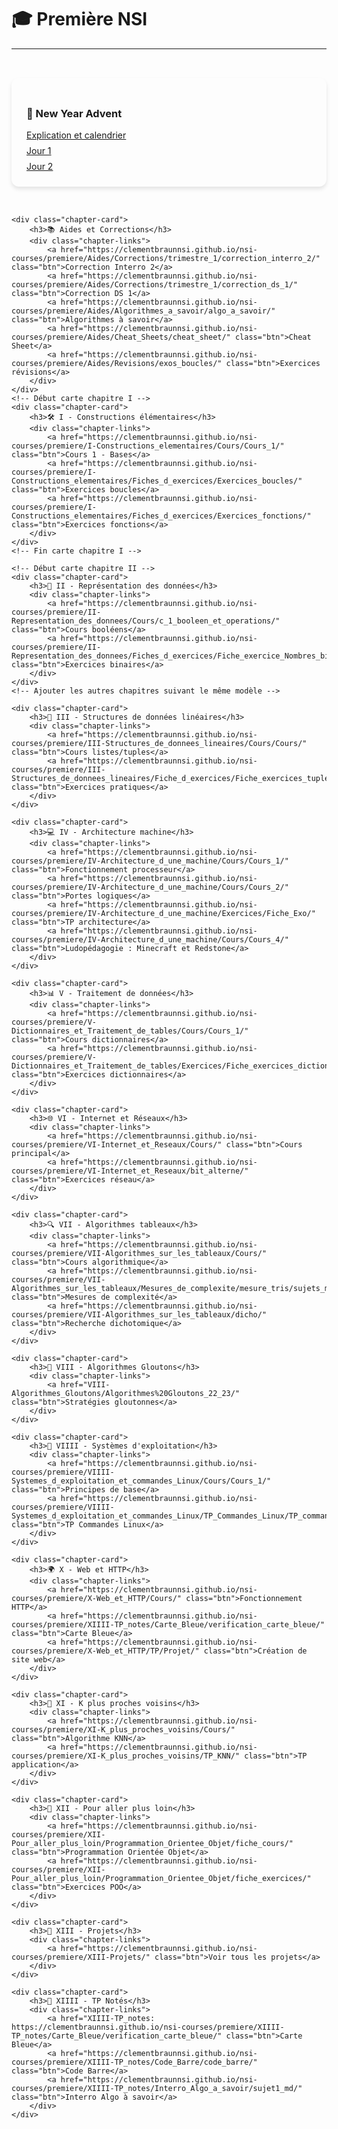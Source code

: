 # 🎓 Première NSI

---

<style>
.chapter-cards {
    display: grid;
    grid-template-columns: repeat(auto-fit, minmax(300px, 1fr));
    gap: 2rem;
    padding: 2rem 0;
}

.chapter-card {
    background: var(--md-default-bg-color);
    border-radius: 12px;
    padding: 1.5rem;
    box-shadow: 0 4px 6px rgba(0, 0, 0, 0.1);
    transition: transform 0.3s ease;
}

.chapter-card:hover {
    transform: translateY(-5px);
    box-shadow: 0 0 15px rgba(255, 198, 55, 0.8);
}

.chapter-links {
    display: flex;
    flex-direction: column;
    gap: 0.5rem;
    margin-top: 1rem;
}
</style>

<section class="chapter-cards">
    <!-- Section Aides et New Year Advent -->
    <div class="chapter-card">
        <h3>🎄 New Year Advent</h3>
        <div class="chapter-links">
            <a href="https://clementbraunnsi.github.io/nsi-courses/premiere/New_Year_Advent/new_year_advent/" class="btn">Explication et calendrier</a>
            <a href="https://clementbraunnsi.github.io/nsi-courses/premiere/New_Year_Advent/Exercices_J1-J9/Jour_1/" class="btn">Jour 1</a>
            <a href="https://clementbraunnsi.github.io/nsi-courses/premiere/New_Year_Advent/Exercices_J1-J9/Jour_2/" class="btn">Jour 2</a>
        </div>
    </div>

    <div class="chapter-card">
        <h3>📚 Aides et Corrections</h3>
        <div class="chapter-links">
            <a href="https://clementbraunnsi.github.io/nsi-courses/premiere/Aides/Corrections/trimestre_1/correction_interro_2/" class="btn">Correction Interro 2</a>
            <a href="https://clementbraunnsi.github.io/nsi-courses/premiere/Aides/Corrections/trimestre_1/correction_ds_1/" class="btn">Correction DS 1</a>
            <a href="https://clementbraunnsi.github.io/nsi-courses/premiere/Aides/Algorithmes_a_savoir/algo_a_savoir/" class="btn">Algorithmes à savoir</a>
            <a href="https://clementbraunnsi.github.io/nsi-courses/premiere/Aides/Cheat_Sheets/cheat_sheet/" class="btn">Cheat Sheet</a>
            <a href="https://clementbraunnsi.github.io/nsi-courses/premiere/Aides/Revisions/exos_boucles/" class="btn">Exercices révisions</a>
        </div>
    </div>
    <!-- Début carte chapitre I -->
    <div class="chapter-card">
        <h3>🛠️ I - Constructions élémentaires</h3>
        <div class="chapter-links">
            <a href="https://clementbraunnsi.github.io/nsi-courses/premiere/I-Constructions_elementaires/Cours/Cours_1/" class="btn">Cours 1 - Bases</a>
            <a href="https://clementbraunnsi.github.io/nsi-courses/premiere/I-Constructions_elementaires/Fiches_d_exercices/Exercices_boucles/" class="btn">Exercices boucles</a>
            <a href="https://clementbraunnsi.github.io/nsi-courses/premiere/I-Constructions_elementaires/Fiches_d_exercices/Exercices_fonctions/" class="btn">Exercices fonctions</a>
        </div>
    </div>
    <!-- Fin carte chapitre I -->

    <!-- Début carte chapitre II -->
    <div class="chapter-card">
        <h3>🔢 II - Représentation des données</h3>
        <div class="chapter-links">
            <a href="https://clementbraunnsi.github.io/nsi-courses/premiere/II-Representation_des_donnees/Cours/c_1_booleen_et_operations/" class="btn">Cours booléens</a>
            <a href="https://clementbraunnsi.github.io/nsi-courses/premiere/II-Representation_des_donnees/Fiches_d_exercices/Fiche_exercice_Nombres_binaires/" class="btn">Exercices binaires</a>
        </div>
    </div>
    <!-- Ajouter les autres chapitres suivant le même modèle -->

    <div class="chapter-card">
        <h3>🧱 III - Structures de données linéaires</h3>
        <div class="chapter-links">
            <a href="https://clementbraunnsi.github.io/nsi-courses/premiere/III-Structures_de_donnees_lineaires/Cours/Cours/" class="btn">Cours listes/tuples</a>
            <a href="https://clementbraunnsi.github.io/nsi-courses/premiere/III-Structures_de_donnees_lineaires/Fiche_d_exercices/Fiche_exercices_tuples_listes/" class="btn">Exercices pratiques</a>
        </div>
    </div>

    <div class="chapter-card">
        <h3>💻 IV - Architecture machine</h3>
        <div class="chapter-links">
            <a href="https://clementbraunnsi.github.io/nsi-courses/premiere/IV-Architecture_d_une_machine/Cours/Cours_1/" class="btn">Fonctionnement processeur</a>
            <a href="https://clementbraunnsi.github.io/nsi-courses/premiere/IV-Architecture_d_une_machine/Cours/Cours_2/" class="btn">Portes logiques</a>
            <a href="https://clementbraunnsi.github.io/nsi-courses/premiere/IV-Architecture_d_une_machine/Exercices/Fiche_Exo/" class="btn">TP architecture</a>
            <a href="https://clementbraunnsi.github.io/nsi-courses/premiere/IV-Architecture_d_une_machine/Cours/Cours_4/" class="btn">Ludopédagogie : Minecraft et Redstone</a>
        </div>
    </div>

    <div class="chapter-card">
        <h3>📊 V - Traitement de données</h3>
        <div class="chapter-links">
            <a href="https://clementbraunnsi.github.io/nsi-courses/premiere/V-Dictionnaires_et_Traitement_de_tables/Cours/Cours_1/" class="btn">Cours dictionnaires</a>
            <a href="https://clementbraunnsi.github.io/nsi-courses/premiere/V-Dictionnaires_et_Traitement_de_tables/Exercices/Fiche_exercices_dictionnaires/" class="btn">Exercices dictionnaires</a>
        </div>
    </div>

    <div class="chapter-card">
        <h3>🌐 VI - Internet et Réseaux</h3>
        <div class="chapter-links">
            <a href="https://clementbraunnsi.github.io/nsi-courses/premiere/VI-Internet_et_Reseaux/Cours/" class="btn">Cours principal</a>
            <a href="https://clementbraunnsi.github.io/nsi-courses/premiere/VI-Internet_et_Reseaux/bit_alterne/" class="btn">Exercices réseau</a>
        </div>
    </div>

    <div class="chapter-card">
        <h3>🔍 VII - Algorithmes tableaux</h3>
        <div class="chapter-links">
            <a href="https://clementbraunnsi.github.io/nsi-courses/premiere/VII-Algorithmes_sur_les_tableaux/Cours/" class="btn">Cours algorithmique</a>
            <a href="https://clementbraunnsi.github.io/nsi-courses/premiere/VII-Algorithmes_sur_les_tableaux/Mesures_de_complexite/mesure_tris/sujets_mesure_tris/" class="btn">Mesures de complexité</a>
            <a href="https://clementbraunnsi.github.io/nsi-courses/premiere/VII-Algorithmes_sur_les_tableaux/dicho/" class="btn">Recherche dichotomique</a>
        </div>
    </div>

    <div class="chapter-card">
        <h3>🧠 VIII - Algorithmes Gloutons</h3>
        <div class="chapter-links">
            <a href="VIII-Algorithmes_Gloutons/Algorithmes%20Gloutons_22_23/" class="btn">Stratégies gloutonnes</a>
        </div>
    </div>

    <div class="chapter-card">
        <h3>🐧 VIIII - Systèmes d'exploitation</h3>
        <div class="chapter-links">
            <a href="https://clementbraunnsi.github.io/nsi-courses/premiere/VIIII-Systemes_d_exploitation_et_commandes_Linux/Cours/Cours_1/" class="btn">Principes de base</a>
            <a href="https://clementbraunnsi.github.io/nsi-courses/premiere/VIIII-Systemes_d_exploitation_et_commandes_Linux/TP_Commandes_Linux/TP_commandes_linux/" class="btn">TP Commandes Linux</a>
        </div>
    </div>

    <div class="chapter-card">
        <h3>🌍 X - Web et HTTP</h3>
        <div class="chapter-links">
            <a href="https://clementbraunnsi.github.io/nsi-courses/premiere/X-Web_et_HTTP/Cours/" class="btn">Fonctionnement HTTP</a>
            <a href="https://clementbraunnsi.github.io/nsi-courses/premiere/XIIII-TP_notes/Carte_Bleue/verification_carte_bleue/" class="btn">Carte Bleue</a>
            <a href="https://clementbraunnsi.github.io/nsi-courses/premiere/X-Web_et_HTTP/TP/Projet/" class="btn">Création de site web</a>
        </div>
    </div>

    <div class="chapter-card">
        <h3>🤖 XI - K plus proches voisins</h3>
        <div class="chapter-links">
            <a href="https://clementbraunnsi.github.io/nsi-courses/premiere/XI-K_plus_proches_voisins/Cours/" class="btn">Algorithme KNN</a>
            <a href="https://clementbraunnsi.github.io/nsi-courses/premiere/XI-K_plus_proches_voisins/TP_KNN/" class="btn">TP application</a>
        </div>
    </div>

    <div class="chapter-card">
        <h3>🚀 XII - Pour aller plus loin</h3>
        <div class="chapter-links">
            <a href="https://clementbraunnsi.github.io/nsi-courses/premiere/XII-Pour_aller_plus_loin/Programmation_Orientee_Objet/fiche_cours/" class="btn">Programmation Orientée Objet</a>
            <a href="https://clementbraunnsi.github.io/nsi-courses/premiere/XII-Pour_aller_plus_loin/Programmation_Orientee_Objet/fiche_exercices/" class="btn">Exercices POO</a>
        </div>
    </div>

    <div class="chapter-card">
        <h3>🎨 XIII - Projets</h3>
        <div class="chapter-links">
            <a href="https://clementbraunnsi.github.io/nsi-courses/premiere/XIII-Projets/" class="btn">Voir tous les projets</a>
        </div>
    </div>

    <div class="chapter-card">
        <h3>📝 XIIII - TP Notés</h3>
        <div class="chapter-links">
            <a href="XIIII-TP_notes: https://clementbraunnsi.github.io/nsi-courses/premiere/XIIII-TP_notes/Carte_Bleue/verification_carte_bleue/" class="btn">Carte Bleue</a>
            <a href="https://clementbraunnsi.github.io/nsi-courses/premiere/XIIII-TP_notes/Code_Barre/code_barre/" class="btn">Code Barre</a>
            <a href="https://clementbraunnsi.github.io/nsi-courses/premiere/XIIII-TP_notes/Interro_Algo_a_savoir/sujet1_md/" class="btn">Interro Algo à savoir</a>
        </div>
    </div>
</section>
